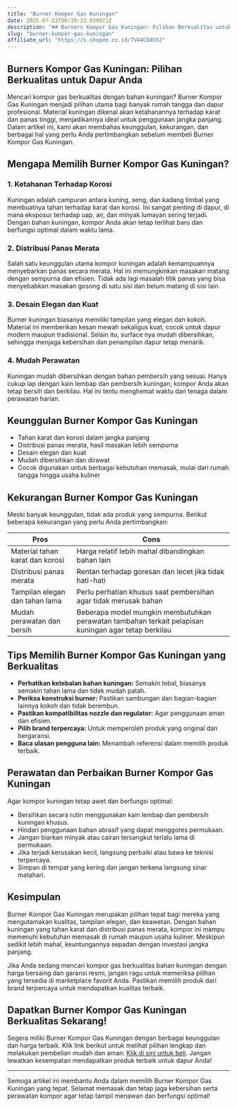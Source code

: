 ```yaml
---
title: "Burner Kompor Gas Kuningan"
date: 2025-07-23T06:19:23.839971Z
description: "## Burners Kompor Gas Kuningan: Pilihan Berkualitas untuk Dapur Anda..."
slug: "burner-kompor-gas-kuningan"
affiliate_url: "https://s.shopee.co.id/7V44C68VX2"
---
```

## Burners Kompor Gas Kuningan: Pilihan Berkualitas untuk Dapur Anda

Mencari kompor gas berkualitas dengan bahan kuningan? Burner Kompor Gas Kuningan menjadi pilihan utama bagi banyak rumah tangga dan dapur profesional. Material kuningan dikenal akan ketahanannya terhadap karat dan panas tinggi, menjadikannya ideal untuk penggunaan jangka panjang. Dalam artikel ini, kami akan membahas keunggulan, kekurangan, dan berbagai hal yang perlu Anda pertimbangkan sebelum membeli Burner Kompor Gas Kuningan.

## Mengapa Memilih Burner Kompor Gas Kuningan?

### 1. Ketahanan Terhadap Korosi
Kuningan adalah campuran antara kuning, seng, dan kadang timbal yang membuatnya tahan terhadap karat dan korosi. Ini sangat penting di dapur, di mana eksposur terhadap uap, air, dan minyak lumayan sering terjadi. Dengan bahan kuningan, kompor Anda akan tetap terlihat baru dan berfungsi optimal dalam waktu lama.

### 2. Distribusi Panas Merata
Salah satu keunggulan utama kompor kuningan adalah kemampuannya menyebarkan panas secara merata. Hal ini memungkinkan masakan matang dengan sempurna dan efisien. Tidak ada lagi masalah titik panas yang bisa menyebabkan masakan gosong di satu sisi dan belum matang di sisi lain.

### 3. Desain Elegan dan Kuat
Burner kuningan biasanya memiliki tampilan yang elegan dan kokoh. Material ini memberikan kesan mewah sekaligus kuat, cocok untuk dapur modern maupun tradisional. Selain itu, surface nya mudah dibersihkan, sehingga menjaga kebersihan dan penampilan dapur tetap menarik.

### 4. Mudah Perawatan
Kuningan mudah dibersihkan dengan bahan pembersih yang sesuai. Hanya cukup lap dengan kain lembap dan pembersih kuningan, kompor Anda akan tetap bersih dan berkilau. Hal ini tentu menghemat waktu dan tenaga dalam perawatan harian.

## Keunggulan Burner Kompor Gas Kuningan

- Tahan karat dan korosi dalam jangka panjang
- Distribusi panas merata, hasil masakan lebih sempurna
- Desain elegan dan kuat
- Mudah dibersihkan dan dirawat
- Cocok digunakan untuk berbagai kebutuhan memasak, mulai dari rumah tangga hingga usaha kuliner

## Kekurangan Burner Kompor Gas Kuningan

Meski banyak keunggulan, tidak ada produk yang sempurna. Berikut beberapa kekurangan yang perlu Anda pertimbangkan:

| Pros                                  | Cons                                         |
|----------------------------------------|----------------------------------------------|
| Material tahan karat dan korosi      | Harga relatif lebih mahal dibandingkan bahan lain |
| Distribusi panas merata               | Rentan terhadap goresan dan lecet jika tidak hati-hati |
| Tampilan elegan dan tahan lama       | Perlu perhatian khusus saat pembersihan agar tidak merusak bahan |
| Mudah perawatan dan bersih          | Beberapa model mungkin membutuhkan perawatan tambahan terkait pelapisan kuningan agar tetap berkilau |

## Tips Memilih Burner Kompor Gas Kuningan yang Berkualitas

- **Perhatikan ketebalan bahan kuningan:** Semakin tebal, biasanya semakin tahan lama dan tidak mudah patah.
- **Periksa konstruksi burner:** Pastikan sambungan dan bagian-bagian lainnya kokoh dan tidak berembun.
- **Pastikan kompatibilitas nozzle dan regulator:** Agar penggunaan aman dan efisien.
- **Pilih brand terpercaya:** Untuk memperoleh produk yang original dan bergaransi.
- **Baca ulasan pengguna lain:** Menambah referensi dalam memilih produk terbaik.

## Perawatan dan Perbaikan Burner Kompor Gas Kuningan

Agar kompor kuningan tetap awet dan berfungsi optimal:

- Bersihkan secara rutin menggunakan kain lembap dan pembersih kuningan khusus.
- Hindari penggunaan bahan abrasif yang dapat menggores permukaan.
- Jangan biarkan minyak atau cairan tersangkut terlalu lama di permukaan.
- Jika terjadi kerusakan kecil, langsung perbaiki atau bawa ke teknisi terpercaya.
- Simpan di tempat yang kering dan jangan terkena langsung sinar matahari.

## Kesimpulan

Burner Kompor Gas Kuningan merupakan pilihan tepat bagi mereka yang mengutamakan kualitas, tampilan elegan, dan keawetan. Dengan bahan kuningan yang tahan karat dan distribusi panas merata, kompor ini mampu memenuhi kebutuhan memasak di rumah maupun usaha kuliner. Meskipun sedikit lebih mahal, keuntungannya sepadan dengan investasi jangka panjang.

Jika Anda sedang mencari kompor gas berkualitas bahan kuningan dengan harga bersaing dan garansi resmi, jangan ragu untuk memeriksa pilihan yang tersedia di marketplace favorit Anda. Pastikan memilih produk dari brand terpercaya untuk mendapatkan kualitas terbaik.

## Dapatkan Burner Kompor Gas Kuningan Berkualitas Sekarang!

Segera miliki Burner Kompor Gas Kuningan dengan berbagai keunggulan dan harga terbaik. Klik link berikut untuk melihat pilihan lengkap dan melakukan pembelian mudah dan aman: [Klik di sini untuk beli](https://s.shopee.co.id/7V44C68VX2). Jangan lewatkan kesempatan mendapatkan produk terbaik untuk dapur Anda!

---

Semoga artikel ini membantu Anda dalam memilih Burner Kompor Gas Kuningan yang tepat. Selamat memasak dan tetap jaga kebersihan serta perawatan kompor agar tetap tampil menawan dan berfungsi optimal!